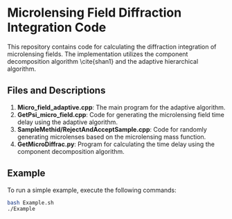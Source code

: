 # Microlensing Field Diffraction Integration Code

This repository contains code for calculating the diffraction integration of microlensing fields. The implementation utilizes the component decomposition algorithm \cite{shan1} and the adaptive hierarchical algorithm.

## Files and Descriptions

1. **Micro_field_adaptive.cpp**: The main program for the adaptive algorithm.
2. **GetPsi_micro_field.cpp**: Code for generating the microlensing field time delay using the adaptive algorithm.
3. **SampleMethid/RejectAndAcceptSample.cpp**: Code for randomly generating microlenses based on the microlensing mass function.
4. **GetMicroDiffrac.py**: Program for calculating the time delay using the component decomposition algorithm.

## Example

To run a simple example, execute the following commands:

```sh
bash Example.sh
./Example
